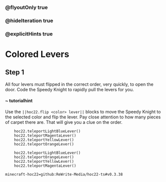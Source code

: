 ### @flyoutOnly true
### @hideIteration true
### @explicitHints true


# Colored Levers

## Step 1
All four levers must flipped in the correct order, very quickly, to open the door. Code the Speedy Knight to rapidly pull the levers for you.

#### ~ tutorialhint 
Use the ``||hoc22.flip <color> lever||`` blocks to move the Speedy Knight to the selected color and flip the lever. Pay close attention to how many pieces of carpet there are. That will give you a clue on the order.

```ghost
    hoc22.teleportLightBlueLever()
    hoc22.teleportMagentaLever()
    hoc22.teleportYellowLever()
    hoc22.teleportOrangeLever()
```
```template
    hoc22.teleportLightBlueLever()
    hoc22.teleportOrangeLever()
    hoc22.teleportYellowLever()
    hoc22.teleportMagentaLever()
```

```package
minecraft-hoc22=github:ReWrite-Media/hoc22-ts#v0.3.38
```